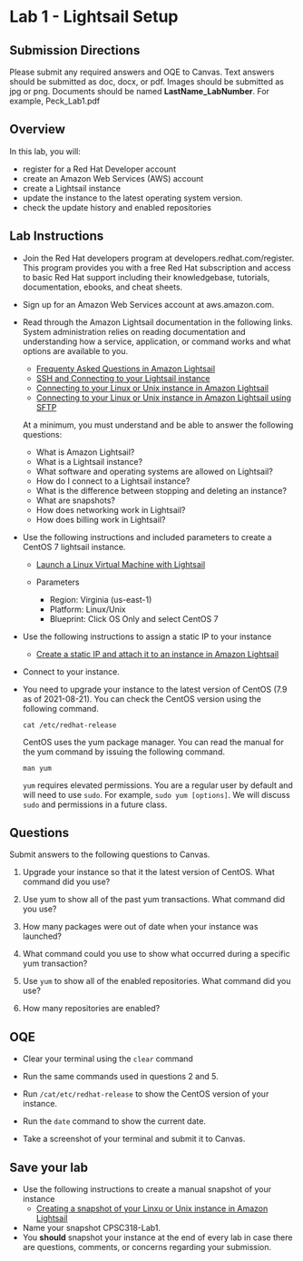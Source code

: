 # Lab 1 - Lightsail Setup

## Submission Directions
Please submit any required answers and OQE to Canvas. Text answers should be submitted as doc, docx, or pdf. Images should be submitted as jpg or png. Documents should be named **LastName_LabNumber**. For example, Peck_Lab1.pdf

## Overview
In this lab, you will:
- register for a Red Hat Developer account
- create an Amazon Web Services (AWS)  account
- create a Lightsail instance
- update the instance to the latest operating system version.
- check the update history and enabled repositories

## Lab Instructions
- Join the Red Hat developers program at developers.redhat.com/register. This program provides you with a free Red Hat subscription and access to basic Red Hat support including their knowledgebase, tutorials, documentation, ebooks, and cheat sheets.

-  Sign up for an Amazon Web Services account at aws.amazon.com. 

-  Read through the Amazon Lightsail documentation in the following links. System administration relies on reading documentation and understanding how a service, application, or command works and what options are available to you.
    - [Frequenty Asked Questions in Amazon Lightsail](https://lightsail.aws.amazon.com/ls/docs/en_us/articles/amazon-lightsail-frequently-asked-questions-faq)
    - [SSH and Connecting to your Lightsail instance](https://lightsail.aws.amazon.com/ls/docs/en_us/articles/understanding-ssh-in-amazon-lightsail)  
    - [Connecting to your Linux or Unix instance in Amazon Lightsail](https://lightsail.aws.amazon.com/ls/docs/en_us/articles/lightsail-how-to-connect-to-your-instance-virtual-private-server)
    - [Connecting to your Linux or Unix instance in Amazon Lightsail using SFTP](https://lightsail.aws.amazon.com/ls/docs/en_us/articles/amazon-lightsail-connecting-to-linux-unix-instance-using-sftp)

    At a minimum, you must understand and be able to answer the following questions:
    - What is Amazon Lightsail?
    - What is a Lightsail instance? 
    - What software and operating systems are allowed on Lightsail?
    - How do I connect to a Lightsail instance?
    - What is the difference between stopping and deleting an instance?
    - What are snapshots?
    - How does networking work in Lightsail?
    - How does billing work in Lightsail?

- Use the following instructions and included parameters to create a CentOS 7 lightsail instance. 
    - [Launch a Linux Virtual Machine with Lightsail](https://aws.amazon.com/getting-started/hands-on/launch-a-virtual-machine/)

    - Parameters
      - Region: Virginia (us-east-1)
      - Platform: Linux/Unix
      - Blueprint: Click OS Only and select CentOS 7

- Use the following instructions to assign a static IP to your instance
    -  [Create a static IP and attach it to an instance in Amazon Lightsail](https://lightsail.aws.amazon.com/ls/docs/en_us/articles/lightsail-create-static-ip)

- Connect to your instance. 
 
- You need to upgrade your instance to the latest version of CentOS (7.9 as of 2021-08-21). You can check the CentOS version using the following command. 

    `cat /etc/redhat-release`

    CentOS uses the yum package manager. You can read the manual for the yum command by issuing the following command.

    `man yum`

    `yum` requires elevated permissions. You are a regular user by default and will need to use `sudo`. For example, `sudo yum [options]`. We will discuss `sudo` and permissions in a future class.

## Questions
Submit answers to the following questions to Canvas.

1. Upgrade your instance so that it the latest version of CentOS. What command did you use?

2. Use yum to show all of the past yum transactions.  What command did you use?

3. How many packages were out of date when your instance was launched?

4. What command could you use to show what occurred during a specific yum transaction?

5. Use `yum` to show all of the enabled repositories. What command did you use? 

6. How many repositories are enabled?

## OQE 

- Clear your terminal using the `clear` command

- Run the same commands used in questions 2 and 5.

- Run `/cat/etc/redhat-release` to show the CentOS version of your instance.

- Run the `date` command to show the current date.

- Take a screenshot of your terminal and submit it to Canvas.

## Save your lab
- Use the following instructions to create a manual snapshot of your instance
    - [Creating a snapshot of your Linxu or Unix instance in Amazon Lightsail](https://lightsail.aws.amazon.com/ls/docs/en_us/articles/lightsail-how-to-create-a-snapshot-of-your-instance)
- Name your snapshot CPSC318-Lab1.
- You **should** snapshot your instance at the end of every lab in case there are questions, comments, or concerns regarding your submission.



